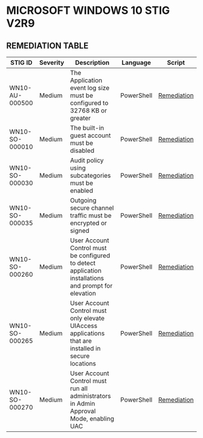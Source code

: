 # MICROSOFT WINDOWS 10 STIG V2R9

## REMEDIATION TABLE

| STIG ID        | Severity | Description                                                                                          | Language   | Script                                                                                          |
|----------------|----------|------------------------------------------------------------------------------------------------------|------------|-------------------------------------------------------------------------------------------------|
| WN10-AU-000500 | Medium   | The Application event log size must be configured to 32768 KB or greater                             | PowerShell | [Remediation](https://github.com/brianalwillis/brianalwillis/blob/main/STIG/WN10-AU-000500.ps1) |
| WN10-SO-000010 | Medium   | The built-in guest account must be disabled                                                          | PowerShell | [Remediation](https://github.com/brianalwillis/brianalwillis/blob/main/STIG/WN10-SO-000010.ps1) |
| WN10-SO-000030 | Medium   | Audit policy using subcategories must be enabled                                                     | PowerShell | [Remediation](https://github.com/brianalwillis/brianalwillis/blob/main/STIG/WN10-SO-000030.ps1) |
| WN10-SO-000035 | Medium   | Outgoing secure channel traffic must be encrypted or signed                                          | PowerShell | [Remediation](https://github.com/brianalwillis/brianalwillis/blob/main/STIG/WN10-SO-000035.ps1) |
| WN10-SO-000260 | Medium   | User Account Control must be configured to detect application installations and prompt for elevation | PowerShell | [Remediation](https://github.com/brianalwillis/brianalwillis/blob/main/STIG/WN10-SO-000260.ps1) |
| WN10-SO-000265 | Medium   | User Account Control must only elevate UIAccess applications that are installed in secure locations  | PowerShell | [Remediation](https://github.com/brianalwillis/brianalwillis/blob/main/STIG/WN10-SO-000265.ps1) |
| WN10-SO-000270 | Medium   | User Account Control must run all administrators in Admin Approval Mode, enabling UAC                | PowerShell | [Remediation](https://github.com/brianalwillis/brianalwillis/blob/main/STIG/WN10-SO-000270.ps1) |

